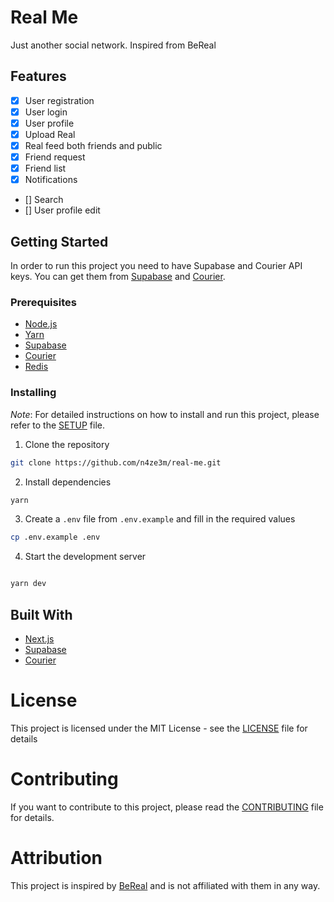 # Real Me

Just another social network. Inspired from BeReal


## Features

- [x] User registration
- [x] User login
- [x] User profile
- [x] Upload Real
- [x] Real feed both friends and public
- [x] Friend request
- [x] Friend list
- [x] Notifications
- [] Search
- [] User profile edit


## Getting Started

In order to run this project you need to have Supabase and Courier API keys. You can get them from [Supabase](https://supabase.io) and [Courier](https://courier.com).

### Prerequisites

- [Node.js](https://nodejs.org/en/)
- [Yarn](https://yarnpkg.com/)
- [Supabase](https://supabase.io)
- [Courier](https://courier.com)
- [Redis](https://redis.io/)


### Installing

*Note*: For detailed instructions on how to install and run this project, please refer to the [SETUP](SETUP.md) file.

1. Clone the repository

```bash
git clone https://github.com/n4ze3m/real-me.git
```

2. Install dependencies

```bash
yarn
```


3. Create a `.env` file from `.env.example` and fill in the required values

```bash
cp .env.example .env
```

4. Start the development server

```bash

yarn dev
```

## Built With

- [Next.js](https://nextjs.org/)
- [Supabase](https://supabase.io)
- [Courier](https://courier.com)

# License

This project is licensed under the MIT License - see the [LICENSE](LICENSE) file for details


# Contributing

If you want to contribute to this project, please read the [CONTRIBUTING](CONTRIBUTING.md) file for details.

# Attribution

This project is inspired by [BeReal](https://bereal.com) and is not affiliated with them in any way.